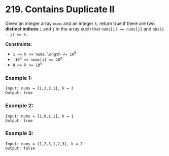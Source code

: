 # 219. Contains Duplicate II

Given an integer array `nums` and an integer `k`, return true if there are two **distinct indices** `i` and `j` in the array such that `nums[i] == nums[j]` and `abs(i - j) <= k`.

**Constraints**:
- <code>1 <= k <= nums.length <= 10<sup>5</sup></code>
- <code>-10<sup>9</sup> <= nums[i] <= 10<sup>9</sup></code>
- <code>0 <= k <= 10<sup>5</sup></code>

### Example 1:
```
Input: nums = [1,2,3,1], k = 3
Output: true
```

### Example 2:
```
Input: nums = [1,0,1,1], k = 1
Output: true
```

### Example 3:
```
Input: nums = [1,2,3,1,2,3], k = 2
Output: false
```
